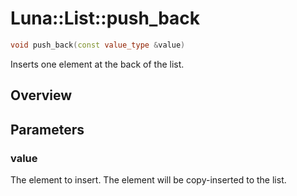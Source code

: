 # Luna::List::push_back

```c++
void push_back(const value_type &value)
```

Inserts one element at the back of the list. 

## Overview


## Parameters
### value
The element to insert. The element will be copy-inserted to the list. 

